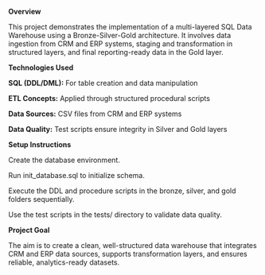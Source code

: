 **Overview**

This project demonstrates the implementation of a multi-layered SQL Data Warehouse using a Bronze-Silver-Gold architecture. It involves data ingestion from CRM and ERP systems, staging and transformation in structured layers, and final reporting-ready data in the Gold layer.


**Technologies Used**

**SQL (DDL/DML):** For table creation and data manipulation

**ETL Concepts:** Applied through structured procedural scripts

**Data Sources:** CSV files from CRM and ERP systems

**Data Quality:** Test scripts ensure integrity in Silver and Gold layers


**Setup Instructions**

Create the database environment.

Run init_database.sql to initialize schema.

Execute the DDL and procedure scripts in the bronze, silver, and gold folders sequentially.

Use the test scripts in the tests/ directory to validate data quality.


**Project Goal**

The aim is to create a clean, well-structured data warehouse that integrates CRM and ERP data sources, supports transformation layers, and ensures reliable, analytics-ready datasets.
